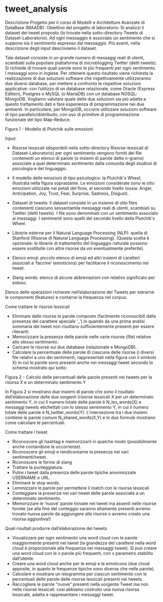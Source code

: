 # tweet_analysis
Descrizione Progetto per il corso di Modelli e Architetture Avanzate di DataBase (MAADB):
Obiettivo del progetto di laboratorio:
Si analizzi il dataset dei tweet proposto (lo trovate nella sotto-directory Tweets di Dataset-Laboratorio). Ad ogni messaggio è associato un sentimento che si suppone sia il sentimento espresso dal messaggio. Più avanti, nella descrizione degli input descriviamo il dataset.

Tale dataset consiste in un grande numero di messaggi reali di utenti, scambiati sulla popolare piattaforma di microblogging Twitter (detti tweets). 
Si richiede di trovare quali parole sono le più frequenti per ogni sentimento. I messaggi sono in inglese.
Per ottenere questo risultato viene richiesta la realizzazione di due soluzioni software che rispettivamente utilizzeranno due diversi database, per mettere a confronto le rispettive soluzioni applicative: 
con l’utilizzo di un database relazionale, come Oracle (Express Edition), Postgres o MySQL (o MariaDB) 
con un database NOSQL: MongoDB. 
Vogliamo valutare quale delle due soluzioni sia più adatta a questo trattamento dati e fare esperienza di programmazione nei due ambienti. In particolare, per MongoDB, occorre utilizzare soluzioni software di tipo parallelo/distribuito, con uso di primitive di programmazione funzionale del tipo Map-Reduce.


Figura 1 - Modello di Plutchik sulle emozioni

Input:
- Risorse lessicali (disponibili nella sotto-directory Risorse-lessicali di Dataset-Laboratorio)
per ogni sentimento vengono forniti dei file contenenti un elenco di parole (o insiemi di parole dette n-grams) associate a quel determinato sentimento dalla comunità degli studiosi di psicologia e del linguaggio. 
- Il modello delle emozioni di tipo psicologico: la Plutchik's Wheel, illustrata nella figura soprastante. Le emozioni  considerate sono le otto emozioni utilizzate nei petali del fiore, al secondo livello (ossia: Anger, Anticipation, Joy, Trust, Fear, Surprise, Sadness, Disgust). 

- Dataset di tweets: 
Il dataset consiste in un insieme di otto files contenenti ciascuno sessantamila messaggi reali di utenti, scambiati su Twitter (detti tweets). I file sono denominati con un sentimento associato ai messaggi. 
I sentimenti sono quelli del secondo livello della Plutchik's Wheel.
- Librerie esterne per il Natural Language Processing (NLP): quella di Stanford (Risorse di Natural Language Processing). (Questa scelta è opzionale: le librerie di trattamento del linguaggio naturale possono essere sostituite con altre risorse da voi eventualmente preferite).


- Elenco emoji: 
piccolo elenco di emoji ed altri insiemi di caratteri associati a ‘faccine’ (emoticons) per facilitarne il riconoscimento nei tweet.


- Slang words: 
elenco di alcune abbreviazioni con relativo significato per esteso. 

Elenco delle operazioni richieste nell’elaborazione dei Tweets per estrarne le componenti (features) e contarne la frequenza nel corpus.

Come trattare le risorse lessicali
- Eliminare dalle risorse le parole composte (facilmente riconoscibili dalla presenza del carattere speciale ‘_’) in quando da una prima analisi sommaria dei tweet non risultano sufficientemente presenti per essere rilevanti.
- Memorizzare la presenza delle parole nelle varie risorse (file) relative allo stesso sentimento.
- Caricare le risorse sui due database (relazionale e MongoDB). 
- Calcolare la percentuale delle parole di ciascuna delle risorse (i diversi file relativi a uno dei sentimenti, rappresentati nella figura con il simbolo X) in cui le parole sono presenti anche nei messaggi tweet secondo lo schema mostrato qui sotto:

Figura 2 - Calcolo delle percentuali delle parole presenti nei tweets per la risorsa X e un determinato sentimento Y


In Figura 2 si mostrano due insiemi di parole che sono il risultato dell’elaborazione delle due sorgenti (risorse lessicali X per un determinato sentimento Y, in cui il numero totale delle parole è N_lex_words(X) e messaggi tweets etichettati con lo stesso sentimento Y, in cui il numero totale delle parole è N_twitter_words(Y). L’intersezione tra i due insiemi contiene le parole comuni N_shared_words(X,Y) e le due formule mostrano come calcolare le percentuali. 

Come trattare i tweet
- Riconoscere gli hashtag e memorizzarli in qualche modo (possibilmente anche contandone le occorrenze).
- Riconoscere gli emoji e rendicontarne la presenza nei vari sentimenti/tweet.
- Riconoscere le forme di slang 
- Trattare la punteggiatura.
- Pulire i tweet dalla presenza delle parole tipiche anonimizzate USERNAME e URL.
- Eliminare le stop words.
- Lemmizzare le parole per permettere il match con le risorse lessicali
- Conteggiare la presenza nei vari tweet delle parole associate a un determinato sentimento.
- Memorizzare le ‘nuove’ parole trovate nei tweet ma assenti nelle risorse fornite (se alla fine del conteggio saranno altamente presenti avremo trovato nuova parole da aggiungere alle risorse o avremo creato una risorsa  aggiuntiva!)

Quali risultati produrre dall’elaborazione dei tweets
- Visualizzare per ogni sentimento una word cloud con le parole maggiormente presenti nei tweet (la grandezza del carattere nella word cloud è proporzionale alla frequenza nei messaggi tweet). Si può creare una word cloud con le x parole più frequenti, con x parametro stabilito dall’utente.
- Creare una word cloud anche per le emoji e le emoticons (due cloud apposite, in quanto le frequenze tipiche sono diverse che nelle parole).
- Calcolare e mostrare un istogramma per ciascun sentimento con le percentuali delle parole delle risorse lessicali presenti nei tweets. 
- Raccogliere le parole “nuove” presenti nella sorgente Tweet ma non nelle risorse lessicali: così abbiamo costruito una nuova risorsa lessicale, adatta a rappresentare i messaggi tweet.



